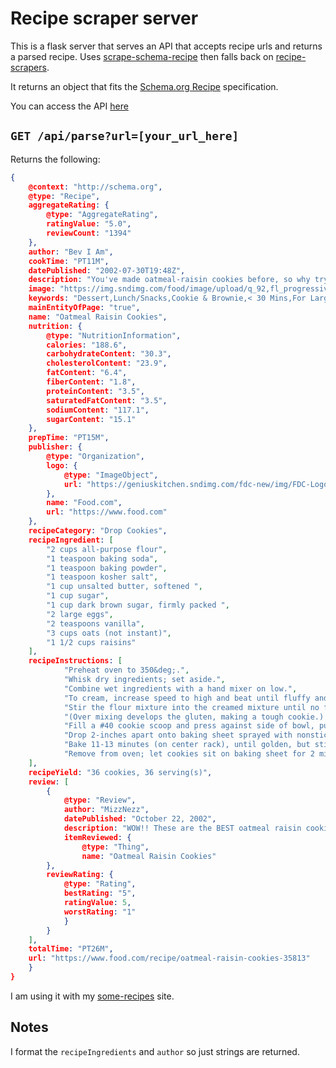 # Recipe scraper server

This is a flask server that serves an API that accepts recipe urls and returns a parsed recipe. Uses [scrape-schema-recipe](https://github.com/micahcochran/scrape-schema-recipe) then falls back on [recipe-scrapers](https://github.com/hhursev/recipe-scrapers).

It returns an object that fits the [Schema.org Recipe](https://schema.org/Recipe) specification.

You can access the API [here](https://recipe-parser.azurewebsites.net/api)

## `GET /api/parse?url=[your_url_here]`

Returns the following:

```json
{
    @context: "http://schema.org",
    @type: "Recipe",
    aggregateRating: {
        @type: "AggregateRating",
        ratingValue: "5.0",
        reviewCount: "1394"
    },
    author: "Bev I Am",
    cookTime: "PT11M",
    datePublished: "2002-07-30T19:48Z",
    description: "You've made oatmeal-raisin cookies before, so why try these? Because they're moist, chewy and loaded with raisins - and they're better than any you've tried before! From Cuisine Magazine",
    image: "https://img.sndimg.com/food/image/upload/q_92,fl_progressive,w_1200,c_scale/v1/img/recipes/35/81/3/KU3JVxMDRriISEG3KdPy_0S9A9740.jpg",
    keywords: "Dessert,Lunch/Snacks,Cookie & Brownie,< 30 Mins,For Large Groups,Oven",
    mainEntityOfPage: "true",
    name: "Oatmeal Raisin Cookies",
    nutrition: {
        @type: "NutritionInformation",
        calories: "188.6",
        carbohydrateContent: "30.3",
        cholesterolContent: "23.9",
        fatContent: "6.4",
        fiberContent: "1.8",
        proteinContent: "3.5",
        saturatedFatContent: "3.5",
        sodiumContent: "117.1",
        sugarContent: "15.1"
    },
    prepTime: "PT15M",
    publisher: {
        @type: "Organization",
        logo: {
            @type: "ImageObject",
            url: "https://geniuskitchen.sndimg.com/fdc-new/img/FDC-Logo.png"
        },
        name: "Food.com",
        url: "https://www.food.com"
    },
    recipeCategory: "Drop Cookies",
    recipeIngredient: [
        "2 cups all-purpose flour",
        "1 teaspoon baking soda",
        "1 teaspoon baking powder",
        "1 teaspoon kosher salt",
        "1 cup unsalted butter, softened ",
        "1 cup sugar",
        "1 cup dark brown sugar, firmly packed ",
        "2 large eggs",
        "2 teaspoons vanilla",
        "3 cups oats (not instant)",
        "1 1/2 cups raisins"
    ],
    recipeInstructions: [
            "Preheat oven to 350&deg;.",
            "Whisk dry ingredients; set aside.",
            "Combine wet ingredients with a hand mixer on low.",
            "To cream, increase speed to high and beat until fluffy and the color lightens.",
            "Stir the flour mixture into the creamed mixture until no flour is visible.",
            "(Over mixing develops the gluten, making a tough cookie.) Now add the oats and raisins; stir to incorporate.",
            "Fill a #40 cookie scoop and press against side of bowl, pulling up to level dough (to measure 2 tablespoons of dough).",
            "Drop 2-inches apart onto baking sheet sprayed with nonstick spray.",
            "Bake 11-13 minutes (on center rack), until golden, but still moist beneath cracks on top.",
            "Remove from oven; let cookies sit on baking sheet for 2 minutes before transferring to a wire rack to cool."
    ],
    recipeYield: "36 cookies, 36 serving(s)",
    review: [
        {
            @type: "Review",
            author: "MizzNezz",
            datePublished: "October 22, 2002",
            description: "WOW!! These are the BEST oatmeal raisin cookies ever!! Soft, moist, chewy, the texture is perfect! I used unsalted butter and added 1/2 t cinnamon. These cookies are as good as any bakery sells. This will be my oatmeal cookie recipe from now on! Thanks Bev!!!",
            itemReviewed: {
                @type: "Thing",
                name: "Oatmeal Raisin Cookies"
        },
        reviewRating: {
            @type: "Rating",
            bestRating: "5",
            ratingValue: 5,
            worstRating: "1"
            }
        }
    ],
    totalTime: "PT26M",
    url: "https://www.food.com/recipe/oatmeal-raisin-cookies-35813"
    }
}
```

I am using it with my [some-recipes](https://github.com/boonepeter/some-recipes) site.

## Notes

I format the `recipeIngredients` and `author` so just strings are returned.
